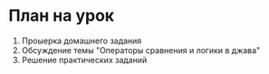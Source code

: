 # План на урок
1. Проыерка домашнего задания
2. Обсуждение темы "Операторы сравнения и логики в джава"
3. Решение практических заданий 
